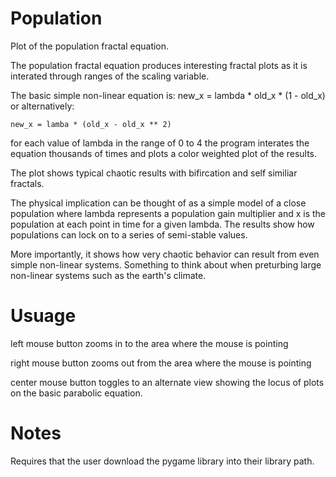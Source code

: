 # Population
Plot of the population fractal equation.

The population fractal equation produces interesting fractal plots as it is interated through ranges of the scaling variable.

The basic simple non-linear equation is:
    new_x = lambda * old_x * (1 - old_x) or alternatively:

    new_x = lamba * (old_x - old_x ** 2)

for each value of lambda in the range of 0 to 4 the program interates the equation thousands of times and
plots a color weighted plot of the results.

The plot shows typical chaotic results with bifircation and self similiar fractals. 

The physical implication can be thought of as a simple model of a close population where lambda represents a population gain multiplier and x is the population at each point in time for a given lambda.
The results show how populations can lock on to a series of semi-stable values.

More importantly, it shows how very chaotic behavior can result from even simple non-linear systems.  Something to think about when preturbing large non-linear systems such as the earth's climate.

# Usuage 

left mouse button zooms in to the area where the mouse is pointing

right mouse button zooms out from the area where the mouse is pointing

center mouse button toggles to an alternate view showing the locus of plots on the basic parabolic equation. 

# Notes
Requires that the user download the pygame library into their library path. 